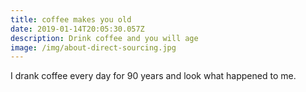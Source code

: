 ```yaml
---
title: coffee makes you old
date: 2019-01-14T20:05:30.057Z
description: Drink coffee and you will age
image: /img/about-direct-sourcing.jpg
---
```

I drank coffee every day for 90 years and look what happened to me.
